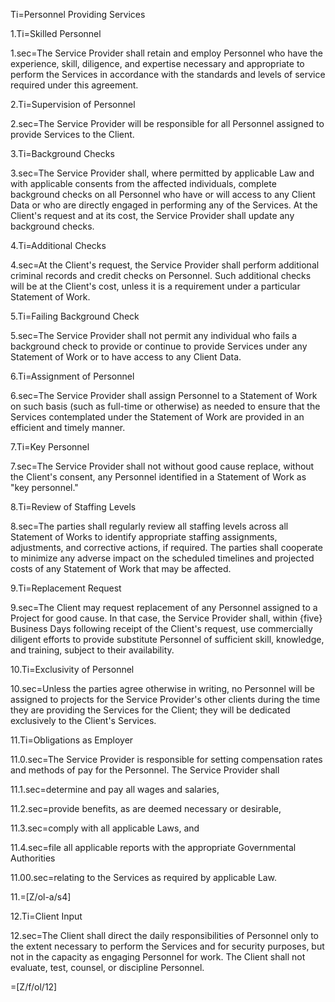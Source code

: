 Ti=Personnel Providing Services

1.Ti=Skilled Personnel

1.sec=The Service Provider shall retain and employ Personnel who have the experience, skill, diligence, and expertise necessary and appropriate to perform the Services in accordance with the standards and levels of service required under this agreement.

2.Ti=Supervision of Personnel

2.sec=The Service Provider will be responsible for all Personnel assigned to provide Services to the Client.

3.Ti=Background Checks

3.sec=The Service Provider shall, where permitted by applicable Law and with applicable consents from the affected individuals, complete background checks on all Personnel who have or will access to any Client Data or who are directly engaged in performing any of the Services. At the Client's request and at its cost, the Service Provider shall update any background checks.

4.Ti=Additional Checks

4.sec=At the Client's request, the Service Provider shall perform additional criminal records and credit checks on Personnel. Such additional checks will be at the Client's cost, unless it is a requirement under a particular Statement of Work.

5.Ti=Failing Background Check

5.sec=The Service Provider shall not permit any individual who fails a background check to provide or continue to provide Services under any Statement of Work or to have access to any Client Data.

6.Ti=Assignment of Personnel

6.sec=The Service Provider shall assign Personnel to a Statement of Work on such basis (such as full-time or otherwise) as needed to ensure that the Services contemplated under the Statement of Work are provided in an efficient and timely manner.

7.Ti=Key Personnel

7.sec=The Service Provider shall not without good cause replace, without the Client's consent, any Personnel identified in a Statement of Work as "key personnel."

8.Ti=Review of Staffing Levels

8.sec=The parties shall regularly review all staffing levels across all Statement of Works to identify appropriate staffing assignments, adjustments, and corrective actions, if required. The parties shall cooperate to minimize any adverse impact on the scheduled timelines and projected costs of any Statement of Work that may be affected.

9.Ti=Replacement Request

9.sec=The Client may request replacement of any Personnel assigned to a Project for good cause. In that case, the Service Provider shall, within {five} Business Days following receipt of the Client's request, use commercially diligent efforts to provide substitute Personnel of sufficient skill, knowledge, and training, subject to their availability.

10.Ti=Exclusivity of Personnel

10.sec=Unless the parties agree otherwise in writing, no Personnel will be assigned to projects for the Service Provider's other clients during the time they are providing the Services for the Client; they will be dedicated exclusively to the Client's Services.

11.Ti=Obligations as Employer

11.0.sec=The Service Provider is responsible for setting compensation rates and methods of pay for the Personnel. The Service Provider shall

11.1.sec=determine and pay all wages and salaries,

11.2.sec=provide benefits, as are deemed necessary or desirable,

11.3.sec=comply with all applicable Laws, and

11.4.sec=file all applicable reports with the appropriate Governmental Authorities

11.00.sec=relating to the Services as required by applicable Law.

11.=[Z/ol-a/s4]

12.Ti=Client Input

12.sec=The Client shall direct the daily responsibilities of Personnel only to the extent necessary to perform the Services and for security purposes, but not in the capacity as engaging Personnel for work. The Client shall not evaluate, test, counsel, or discipline Personnel.

=[Z/f/ol/12]
